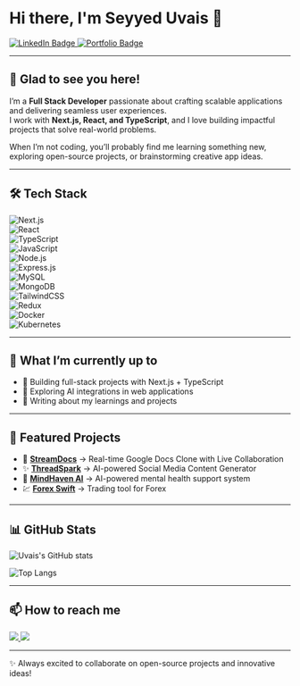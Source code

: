 # Hi there, I'm Seyyed Uvais 👋  

<a href="https://in.linkedin.com/in/seyyed-uvais" target="_blank">
  <img src="https://img.shields.io/badge/LinkedIn-blue?style=flat&logo=linkedin&logoColor=white" alt="LinkedIn Badge"/>
</a>
<a href="https://seyyeduvais.vercel.app/" target="_blank">
  <img src="https://img.shields.io/badge/Portfolio-000000?style=flat&logo=vercel&logoColor=white" alt="Portfolio Badge"/>
</a>

---

## 🚀 Glad to see you here!  

I’m a **Full Stack Developer** passionate about crafting scalable applications and delivering seamless user experiences.  
I work with **Next.js, React, and TypeScript**, and I love building impactful projects that solve real-world problems.  

When I’m not coding, you’ll probably find me learning something new, exploring open-source projects, or brainstorming creative app ideas.  

---

## 🛠️ Tech Stack  

![Next.js](https://img.shields.io/badge/Next.js-000000?style=for-the-badge&logo=nextdotjs&logoColor=white)  
![React](https://img.shields.io/badge/React-20232A?style=for-the-badge&logo=react&logoColor=61DAFB)  
![TypeScript](https://img.shields.io/badge/TypeScript-007ACC?style=for-the-badge&logo=typescript&logoColor=white)  
![JavaScript](https://img.shields.io/badge/JavaScript-F7DF1E?style=for-the-badge&logo=javascript&logoColor=black)  
![Node.js](https://img.shields.io/badge/Node.js-43853D?style=for-the-badge&logo=node.js&logoColor=white)  
![Express.js](https://img.shields.io/badge/Express.js-404D59?style=for-the-badge)  
![MySQL](https://img.shields.io/badge/MySQL-005C84?style=for-the-badge&logo=mysql&logoColor=white)  
![MongoDB](https://img.shields.io/badge/MongoDB-4EA94B?style=for-the-badge&logo=mongodb&logoColor=white)  
![TailwindCSS](https://img.shields.io/badge/Tailwind_CSS-38B2AC?style=for-the-badge&logo=tailwind-css&logoColor=white)  
![Redux](https://img.shields.io/badge/Redux-764ABC?style=for-the-badge&logo=redux&logoColor=white)  
![Docker](https://img.shields.io/badge/Docker-2496ED?style=for-the-badge&logo=docker&logoColor=white)  
![Kubernetes](https://img.shields.io/badge/Kubernetes-326CE5?style=for-the-badge&logo=kubernetes&logoColor=white)  

---

## 🌱 What I’m currently up to  
- 🚧 Building full-stack projects with Next.js + TypeScript  
- 🤖 Exploring AI integrations in web applications  
- 📝 Writing about my learnings and projects  

---

## 📌 Featured Projects  

- 📄 [**StreamDocs**](https://github.com/Ucode-uvais/stream_docs) → Real-time Google Docs Clone with Live Collaboration  
- ✨ [**ThreadSpark**](https://github.com/Ucode-uvais/threadspark) → AI-powered Social Media Content Generator  
- 🧠 [**MindHaven AI**](https://github.com/Ucode-uvais/mind-haven-ai) → AI-powered mental health support system  
- 💹 [**Forex Swift**](https://github.com/Ucode-uvais/forex_swift) → Trading tool for Forex  

---

## 📊 GitHub Stats  

![Uvais's GitHub stats](https://github-readme-stats.vercel.app/api?username=Ucode-uvais&show_icons=true&theme=tokyonight)  

![Top Langs](https://github-readme-stats.vercel.app/api/top-langs/?username=Ucode-uvais&layout=compact&theme=tokyonight)  

---

## 📫 How to reach me  

<a href="https://in.linkedin.com/in/seyyed-uvais" target="_blank">
  <img src="https://img.shields.io/badge/-Seyyed%20Uvais-blue?style=flat-square&logo=Linkedin&logoColor=white" />
</a>
<a href="https://seyyeduvais.vercel.app/" target="_blank">
  <img src="https://img.shields.io/badge/-Portfolio-black?style=flat-square&logo=vercel&logoColor=white" />
</a>

---

✨ Always excited to collaborate on open-source projects and innovative ideas!

